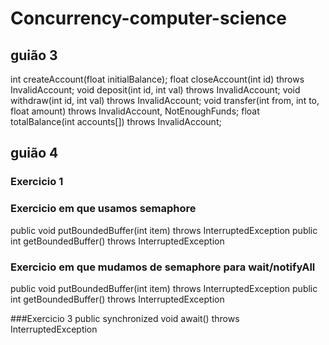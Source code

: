 # Concurrency-computer-science

## guião 3 

int createAccount(float initialBalance);
float closeAccount(int id) throws InvalidAccount;
void deposit(int id, int val) throws InvalidAccount;
void withdraw(int id, int val) throws InvalidAccount;
void transfer(int from, int to, float amount) throws InvalidAccount, NotEnoughFunds;
float totalBalance(int accounts[]) throws InvalidAccount;

## guião 4

### Exercicio 1
### Exercicio em que usamos semaphore
public void putBoundedBuffer(int item) throws InterruptedException
public int getBoundedBuffer() throws InterruptedException

### Exercicio em que mudamos de semaphore para wait/notifyAll
public void putBoundedBuffer(int item) throws InterruptedException
public int getBoundedBuffer() throws InterruptedException

###Exercicio 3
public synchronized void await() throws InterruptedException
